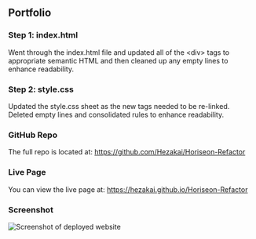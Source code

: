 ## Portfolio


### Step 1: index.html
 Went through the index.html file and updated all of the &lt;div&gt; tags to appropriate semantic HTML and then cleaned up any empty lines to enhance readability.

### Step 2: style.css
  Updated the style.css sheet as the new tags needed to be re-linked.  Deleted empty lines and consolidated rules to enhance readability.

### GitHub Repo
The full repo is located at: https://github.com/Hezakai/Horiseon-Refactor

### Live Page
You can view the live page at: https://hezakai.github.io/Horiseon-Refactor

### Screenshot
![Screenshot of deployed website](assets/images/horiseonss.PNG)